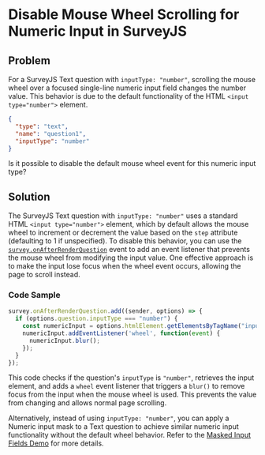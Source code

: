 # Disable Mouse Wheel Scrolling for Numeric Input in SurveyJS

## Problem
For a SurveyJS Text question with `inputType: "number"`, scrolling the mouse wheel over a focused single-line numeric input field changes the number value. This behavior is due to the default functionality of the HTML `<input type="number">` element.

```json
{
  "type": "text",
  "name": "question1",
  "inputType": "number"
}
```

Is it possible to disable the default mouse wheel event for this numeric input type?

## Solution
The SurveyJS Text question with `inputType: "number"` uses a standard HTML `<input type="number">` element, which by default allows the mouse wheel to increment or decrement the value based on the `step` attribute (defaulting to 1 if unspecified). To disable this behavior, you can use the [`survey.onAfterRenderQuestion`](https://surveyjs.io/form-library/documentation/api-reference/survey-data-model#onAfterRenderQuestion) event to add an event listener that prevents the mouse wheel from modifying the input value. One effective approach is to make the input lose focus when the wheel event occurs, allowing the page to scroll instead.

### Code Sample
```javascript
survey.onAfterRenderQuestion.add((sender, options) => {
  if (options.question.inputType === "number") {
    const numericInput = options.htmlElement.getElementsByTagName("input")[0];
    numericInput.addEventListener('wheel', function(event) {
      numericInput.blur();
    });
  }
});
```

This code checks if the question's `inputType` is `"number"`, retrieves the input element, and adds a `wheel` event listener that triggers a `blur()` to remove focus from the input when the mouse wheel is used. This prevents the value from changing and allows normal page scrolling.

Alternatively, instead of using `inputType: "number"`, you can apply a Numeric input mask to a Text question to achieve similar numeric input functionality without the default wheel behavior. Refer to the [Masked Input Fields Demo](https://surveyjs.io/form-library/examples/masked-input-fields/) for more details.